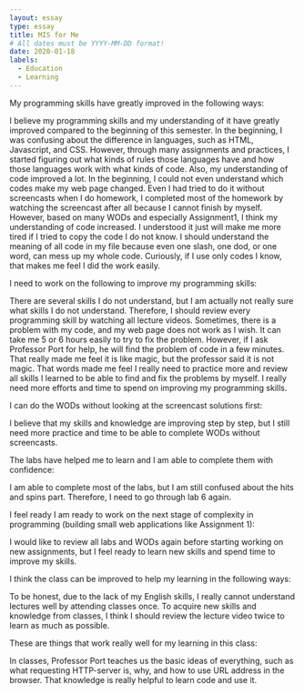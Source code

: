 ```yaml
---
layout: essay
type: essay
title: MIS for Me
# All dates must be YYYY-MM-DD format!
date: 2020-01-18
labels:
  - Education
  - Learning
--- 
```

  My programming skills have greatly improved in the following ways:

  I believe my programming skills and my understanding of it have greatly improved compared to the beginning of this semester. 
  In the beginning, I was confusing about the difference in languages, such as HTML, Javascript, and CSS. However, through many assignments and practices, I started figuring out what kinds of rules those languages have and how those languages work with what kinds of code.
  Also, my understanding of code improved a lot. In the beginning, I could not even understand which codes make my web page changed. Even I had tried to do it without screencasts when I do homework, I completed most of the homework by watching the screencast after all because I cannot finish by myself. However, based on many WODs and especially Assignment1, I think my understanding of code increased. 
  I understood it just will make me more tired if I tried to copy the code I do not know. I should understand the meaning of all code in my file because even one slash, one dod, or one word, can mess up my whole code. Curiously, if I use only codes I know, that makes me feel I did the work easily.

  I need to work on the following to improve my programming skills:

  There are several skills I do not understand, but I am actually not really sure what skills I do not understand. Therefore, I should review every programming skill by watching all lecture videos.
  Sometimes, there is a problem with my code, and my web page does not work as I wish. It can take me 5 or 6 hours easily to try to fix the problem. However, if I ask Professor Port for help, he will find the problem of code in a few minutes. That really made me feel it is like magic, but the professor said it is not magic. That words made me feel I really need to practice more and review all skills I learned to be able to find and fix the problems by myself. I really need more efforts and time to spend on improving my programming skills. 

  I can do the WODs without looking at the screencast solutions first:

  I believe that my skills and knowledge are improving step by step, but I still need more practice and time to be able to complete WODs without screencasts.

  The labs have helped me to learn and I am able to complete them with confidence:

  I am able to complete most of the labs, but I am still confused about the hits and spins part. Therefore, I need to go through lab 6 again. 

  I feel ready I am ready to work on the next stage of complexity in programming (building small web applications like Assignment 1):

  I would like to review all labs and WODs again before starting working on new assignments, but I feel ready to learn new skills and spend time to improve my skills. 

  I think the class can be improved to help my learning in the following ways:

  To be honest, due to the lack of my English skills, I really cannot understand lectures well by attending classes once. To acquire new skills and knowledge from classes, I think I should review the lecture video twice to learn as much as possible. 

  These are things that work really well for my learning in this class:

  In classes, Professor Port teaches us the basic ideas of everything, such as what requesting HTTP-server is, why, and how to use URL address in the browser. That knowledge is really helpful to learn code and use it. 

